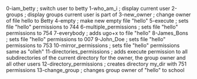 0-iam_betty ; switch user to betty
1-who_am_i ; display current user
2-groups ; display groups current user is part of
3-new_owner ; change owner of file hello to Betty
4-empty ; make new empty file "hello"
5-execute ; sets file "hello" permissions to 744
6-multiple_permissions ; sets file "hello" permissions to 754
7-everybody ; adds ugo+x to file "hello"
8-James_Bons ; sets file "hello" permissions to 007
9-John_Doe ; sets file "hello" permissions to 753
10-mirror_permissions ; sets file "hello" permissions same as "olleh"
11-directories_permissions ; adds execute permission to all subdirectories of the current directory for the owner, the group owner and all other users
12-directory_permissions ; creates directory my_dir with 751 permissions
13-change_group ; changes group owner of "hello" to school

